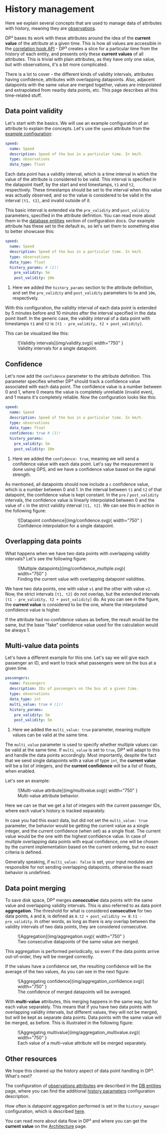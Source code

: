 #  History management

Here we explain several concepts that are used to manage data of attributes with history,
meaning they are [observations](data_model.md#observations).

DP³ bases its work with these attributes around the idea of the **current value** of the attribute at a given time.
This is how all values are accessible in the [correlation hook API](modules.md#correlation-callbacks) -
DP³ creates a slice for a particular time from the history of each entity,
and presents only these **current values** of all attributes. This is trivial with plain attributes, as they have only one value,
but with observations, it's a bit more complicated.

There is a lot to cover - the different kinds of validity intervals, attributes having confidence,
attributes with overlapping datapoints. 
Also, adjacent datapoints with the same value are merged together,
values are interpolated and extrapolated from nearby data points, etc.
This page describes all this time-related stuff.

## Data point validity

Let's start with the basics.
We will use an example configuration of an attribute to explain the concepts.
Let's use the `speed` attribute from the [example configuration](configuration/db_entities.md):

```yaml
speed:
  name: Speed
  description: Speed of the bus in a particular time. In km/h.
  type: observations
  data_type: float
```

Each data point has a validity interval, which is a time interval in which the value of the attribute is considered to be valid.
This interval is specified in the datapoint itself, by the start and end timestamps, `t1` and `t2`, respectively.
These timestamps should be set to the interval when this value was actually observed, and so 
the value is considered to be valid in the interval `[t1, t2]`, and invalid outside of it.

This basic interval is extended via the `pre_validity` and `post_validity` parameters, specified in the attribute definition.
You can read more about them in the [database entities](configuration/db_entities.md#history-params) section of configuration docs.
Our example attribute has these set to the default `0s`, so let's set them to something else to better showcase this:

```yaml
speed:
  name: Speed
  description: Speed of the bus in a particular time. In km/h.
  type: observations
  data_type: float
  history_params: # (1)!
    pre_validity: 5m
    post_validity: 10m
```

1. Here we added the `history_params` section to the attribute definition, and set the `pre_validity` and `post_validity` parameters to `5m` and `10m`, respectively.

With this configuration, the validity interval of each data point is extended by 5 minutes before and 10 minutes after the interval specified in the data point itself.
In the generic case, the validity interval of a data point with timestamps `t1` and `t2` is `[t1 - pre_validity, t2 + post_validity]`.

This can be visualized like this:

<figure markdown>
  ![Validity intervals](img/validity.svg){ width="750" }
  <figcaption>Validity intervals for a single datapoint.</figcaption>
</figure>

## Confidence

Let's now add the `confidence` parameter to the attribute definition. 
This parameter specifies whether DP³ should track a confidence value associated with each data point.
The confidence value is a number between 0 and 1, where 0 means the value is completely unreliable (invalid even), and 1 means it's completely reliable.
Now the configuration looks like this:

```yaml
speed:
  name: Speed
  description: Speed of the bus in a particular time. In km/h.
  type: observations
  data_type: float
  confidence: true # (1)!
  history_params:
    pre_validity: 5m
    post_validity: 10m
```

1. Here we added the `confidence: true`, meaning we will send a confidence value with each data point. Let's say the measurement is done using GPS, and we have a confidence value based on the signal strength.

As mentioned, all datapoints should now include a `c` confidence value, which is a number between 0 and 1.
In the interval between `t1` and `t2` of that datapoint, the confidence value is kept constant.
In the `pre` / `post_validity` intervals, the confidence value is linearly interpolated between 0 and the value of `c` in the strict validity interval `[t1, t2]`.
We can see this in action in the following figure:

<figure markdown>
  ![Datapoint confidence](img/confidence.svg){ width="750" }
  <figcaption>Confidence interpolation for a single datapoint.</figcaption>
</figure>

## Overlapping data points

What happens when we have two data points with overlapping validity intervals? Let's see the following figure:

<figure markdown>
  ![Multiple datapoints](img/confidence_multiple.svg){ width="750" }
  <figcaption>Finding the current value with overlapping datapoint validities.</figcaption>
</figure>

We have two data points, one with value `v1` and the other with value `v2`.
Now, the strict intervals `[t1, t2]` do not overlap, but the extended intervals `[t1 - pre_validity, t2 + post_validity]` do.
As you can see in the figure, the **current value** is considered to be the one, where the interpolated confidence value is higher.

If the attribute had no confidence values as before, the result would be the same,
but the base "fake" confidence value used for the calculation would be always 1.

## Multi-value data points 

Let's have a different example for this one. Let's say we will give each passenger an ID, and want to track what passengers were on the bus at a given time.

```yaml
passengers:
  name: Passengers
  description: IDs of passengers on the bus at a given time.
  type: observations
  data_type: int
  multi_value: true # (1)!
  history_params:
    pre_validity: 5m
    post_validity: 5m
```

1. Here we added the `multi_value: true` parameter, meaning multiple values can be valid at the same time.

The `multi_value` parameter is used to specify whether multiple values can be valid at the same time.
If `multi_value` is set to `true`, DP³ will adapt to this and handle the data points accordingly.
Most importantly, despite the fact that we send single datapoints with a value of type `int`,
the **current value** will be a list of integers, and the **current confidence** will be a list of floats, when enabled.

Let's see an example:

<figure markdown>
  ![Multi-value attribute](img/multivalue.svg){ width="750" }
  <figcaption>Multi-value attribute behavior.</figcaption>
</figure>


Here we can se that we get a list of integers with the current passenger IDs, where each value's history is tracked separately.

In case you had this exact data, but did not set the `multi_value: true` parameter,
the behavior would be getting the current value as a single integer, and the current confidence (when set) as a single float.
The current value would be the one with the highest confidence value.
In case of multiple overlapping data points with equal confidence,
one will be chosen by the current implementation based on the current ordering,
but no exact criteria is defined.

Generally speaking, if `multi_value: false` is set, your input modules are responsible for not sending overlapping datapoints,
otherwise the exact behavior is undefined.

## Data point merging

To save disk space, DP³ merges ***consecutive*** data points with the same value and overlapping validity intervals.
This is also referred to as data point **aggregation**.
The threshold for what is considered **consecutive** for two data points, `A` and `B`, is defined as
`A.t2 + post_validity >= B.t1 - pre_validity`. 
In other words, as long as there is any overlap between the validity intervals of two data points, they are considered consecutive.

<figure markdown>
  ![Aggregation](img/aggregation.svg){ width="750" }
  <figcaption>Two consecutive datapoints of the same value are merged.</figcaption>
</figure>

This aggregation is performed periodically, so even if the data points arrive out-of-order, they will be merged correctly.

If the values have a confidence set, the resulting confidence will be the average of the two values,
As you can see in the next figure:

<figure markdown>
  ![Aggregating confidence](img/aggregation_confidence.svg){ width="750" }
  <figcaption>The confidence of merged datapoints will be averaged.</figcaption>
</figure>


With **multi-value** attributes, this merging happens in the same way, but for each value separately.
This means that if you have two data points with overlapping validity intervals, but different values,
they will not be merged, but will be kept as separate data points.
Data points with the same value will be merged, as before.
This is illustrated in the following figure:

<figure markdown>
  ![Aggregating multivalue](img/aggregation_multivalue.svg){ width="750" }
  <figcaption>Each value of a multi-value attribute will be merged separately.</figcaption>
</figure>

## Other resources

We hope this cleared up the history aspect of data point handling in DP³. What's next?

The configuration of [observations attributes](data_model.md#observations) are described in the 
[DB entities](configuration/db_entities.md#observations-specific-parameters) page,
where you can find the additional [history parameters](configuration/db_entities.md#history-params) configuration description.

How often is datapoint aggregation performed is set in the `history_manager` configuration, 
which is described [here](configuration/history_manager.md).

You can read more about data flow in DP³ and where you can get the **current value** on the 
[Architecture](architecture.md#data-flow) page.